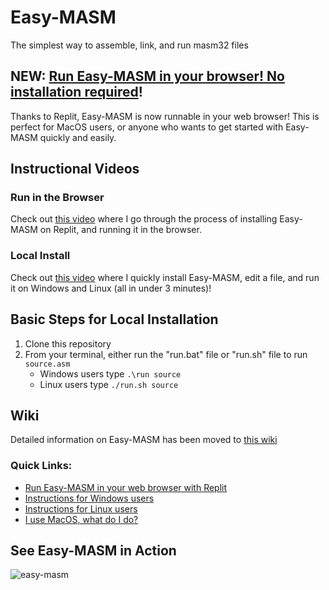 # Easy-MASM
The simplest way to assemble, link, and run masm32 files

## NEW: [Run Easy-MASM in your browser! No installation required](https://github.com/jere-mie/easy-masm/wiki/Replit)!

Thanks to Replit, Easy-MASM is now runnable in your web browser! This is perfect for MacOS users, or anyone who wants to get started with Easy-MASM quickly and easily.

## Instructional Videos

### Run in the Browser
Check out [this video](https://www.youtube.com/watch?v=x0lxJ2Yd9QM) where I go through the process of installing Easy-MASM on Replit, and running it in the browser.

### Local Install
Check out [this video](https://youtu.be/-pYwO4sTpxI) where I quickly install Easy-MASM, edit a file, and run it on Windows and Linux (all in under 3 minutes)!

## Basic Steps for Local Installation

1. Clone this repository
2. From your terminal, either run the "run.bat" file or "run.sh" file to run `source.asm`
    * Windows users type `.\run source`
    * Linux users type `./run.sh source`

## Wiki

Detailed information on Easy-MASM has been moved to [this wiki](https://github.com/jere-mie/easy-masm/wiki)

### Quick Links:

- [Run Easy-MASM in your web browser with Replit](https://github.com/jere-mie/easy-masm/wiki/Replit)
- [Instructions for Windows users](https://github.com/jere-mie/easy-masm/wiki/Windows)
- [Instructions for Linux users](https://github.com/jere-mie/easy-masm/wiki/Linux)
- [I use MacOS, what do I do?](https://github.com/jere-mie/easy-masm/wiki/MacOS)

## See Easy-MASM in Action

![easy-masm](https://user-images.githubusercontent.com/47261508/150897022-f96b097d-8246-435c-8caf-37eb6949b10f.gif)
